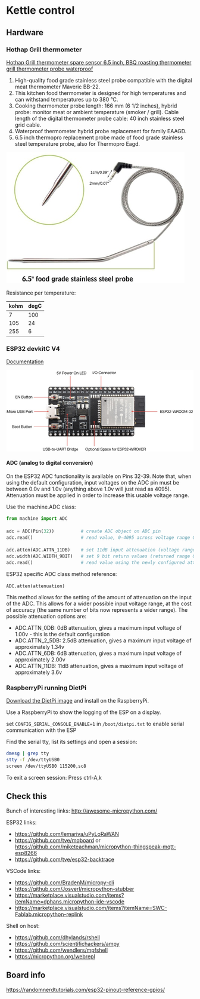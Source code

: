 # Kettle control

## Hardware

### Hothap Grill thermometer

[Hothap Grill thermometer spare sensor 6.5 inch, BBQ roasting thermometer grill thermometer probe waterproof](https://www.amazon.nl/dp/B0865L3K7N/ref=pe_19967891_404437601_TE_item?language=en_GB)

1. High-quality food grade stainless steel probe compatible with the digital meat thermometer Maveric BB-22.
2. This kitchen food thermometer is designed for high temperatures and can withstand temperatures up to 380 °C.
3. Cooking thermometer probe length: 166 mm (6 1/2 inches), hybrid probe: monitor meat or ambient temperature (smoker / grill). Cable length of the digital thermometer probe cable: 40 inch stainless steel grid cable.
4. Waterproof thermometer hybrid probe replacement for family EAAGD.
5. 6.5 inch thermopro replacement probe made of food grade stainless steel temperature probe, also for Thermopro Eagd.

![Hothap Grill thermometer](./images/518WUiv-04L._AC_SL1024_.jpg)

Resistance per temperature:

| kohm | degC |
| --- | --- |
| 7 | 100 |
| 105 | 24 |
| 255 | 6 |

### ESP32 devkitC V4

[Documentation](https://docs.espressif.com/projects/esp-idf/en/latest/esp32/hw-reference/modules-and-boards.html#esp32-devkitc-v4)

![functional overview](./images/esp32-devkitc-functional-overview.jpg)

#### ADC (analog to digital conversion)

On the ESP32 ADC functionality is available on Pins 32-39. Note that, when using the default configuration, input voltages on the ADC pin must be between 0.0v and 1.0v (anything above 1.0v will just read as 4095). Attenuation must be applied in order to increase this usable voltage range.

Use the machine.ADC class:

``` python
from machine import ADC

adc = ADC(Pin(32))          # create ADC object on ADC pin
adc.read()                  # read value, 0-4095 across voltage range 0.0v - 1.0v

adc.atten(ADC.ATTN_11DB)    # set 11dB input attenuation (voltage range roughly 0.0v - 3.6v)
adc.width(ADC.WIDTH_9BIT)   # set 9 bit return values (returned range 0-511)
adc.read()                  # read value using the newly configured attenuation and width
```

ESP32 specific ADC class method reference:

`ADC.atten(attenuation)`

This method allows for the setting of the amount of attenuation on the input of the ADC. This allows for a wider possible input voltage range, at the cost of accuracy (the same number of bits now represents a wider range). The possible attenuation options are:

* ADC.ATTN_0DB: 0dB attenuation, gives a maximum input voltage of 1.00v - this is the default configuration
* ADC.ATTN_2_5DB: 2.5dB attenuation, gives a maximum input voltage of approximately 1.34v
* ADC.ATTN_6DB: 6dB attenuation, gives a maximum input voltage of approximately 2.00v
* ADC.ATTN_11DB: 11dB attenuation, gives a maximum input voltage of approximately 3.6v

### RaspberryPi running DietPi

[Download the DietPi image](https://dietpi.com/) and install on the RaspberryPi.

Use a RaspberryPi to show the logging of the ESP on a display.

set `CONFIG_SERIAL_CONSOLE_ENABLE=1` in `/boot/dietpi.txt` to enable serial communication with the ESP

Find the serial tty, list its settings and open a session:

```sh
dmesg | grep tty
stty -f /dev/ttyUSB0
screen /dev/ttyUSB0 115200,sc8
```

To exit a screen session: Press ctrl-A,k

## Check this

Bunch of interesting links: <http://awesome-micropython.com/>

ESP32 links:

* <https://github.com/lemariva/uPyLoRaWAN>
* <https://github.com/tve/mqboard> or <https://github.com/miketeachman/micropython-thingspeak-mqtt-esp8266>
* <https://github.com/tve/esp32-backtrace>

VSCode links:

* <https://github.com/BradenM/micropy-cli>
* <https://github.com/Josverl/micropython-stubber>
* <https://marketplace.visualstudio.com/items?itemName=dphans.micropython-ide-vscode>
* <https://marketplace.visualstudio.com/items?itemName=SWC-Fablab.micropython-replink>

Shell on host:

* <https://github.com/dhylands/rshell>
* <https://github.com/scientifichackers/ampy>
* <https://github.com/wendlers/mpfshell>
* <https://micropython.org/webrepl>

## Board info

<https://randomnerdtutorials.com/esp32-pinout-reference-gpios/>
